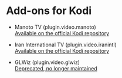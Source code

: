 # Add-ons for Kodi #

* Manoto TV (plugin.video.manoto)  
[Available on the official Kodi repository](https://kodi.wiki/view/Add-on:Manoto_TV)

* Iran International TV (plugin.video.iranintl)  
[Available on the official Kodi repository](https://kodi.wiki/view/Add-on:Iran_International_TV)

* GLWiz (plugin.video.glwiz)  
[Deprecated, no longer maintained](https://kodi.wiki/view/Add-on:GLWiZ)
